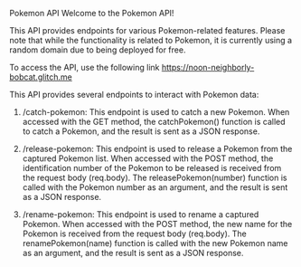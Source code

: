 Pokemon API
Welcome to the Pokemon API!

This API provides endpoints for various Pokemon-related features. Please note that while the functionality is related to Pokemon, it is currently using a random domain due to being deployed for free.

To access the API, use the following link
https://noon-neighborly-bobcat.glitch.me

This API provides several endpoints to interact with Pokemon data:

1. /catch-pokemon: This endpoint is used to catch a new Pokemon. When accessed with the GET method, the catchPokemon() function is called to catch a Pokemon, and the result is sent as a JSON response.

2. /release-pokemon: This endpoint is used to release a Pokemon from the captured Pokemon list. When accessed with the POST method, the identification number of the Pokemon to be released is received from the request body (req.body). The releasePokemon(number) function is called with the Pokemon number as an argument, and the result is sent as a JSON response.

3. /rename-pokemon: This endpoint is used to rename a captured Pokemon. When accessed with the POST method, the new name for the Pokemon is received from the request body (req.body). The renamePokemon(name) function is called with the new Pokemon name as an argument, and the result is sent as a JSON response.
